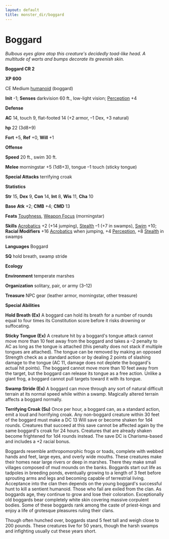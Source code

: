 ```yaml
---
layout: default
title: monster_dir/boggard
---
```

# Boggard

_Bulbous eyes glare atop this creature's decidedly toad-like head. A multitude of warts and bumps decorate its greenish skin._

**Boggard CR 2**

**XP 600**

CE Medium [humanoid](creatureTypes#_humanoid) (boggard)

**Init** -1; **Senses** darkvision 60 ft., low-light vision; [Perception](../skill_dir/perception#_perception) +4

**Defense**

**AC** 14, touch 9, flat-footed 14 (+2 armor, –1 Dex, +3 natural)

**hp** 22 (3d8+9)

**Fort** +5, **Ref** +0, **Will** +1

**Offense**

**Speed** 20 ft., swim 30 ft.

**Melee** morningstar +5 (1d8+3), tongue –1 touch (sticky tongue)

**Special Attacks** terrifying croak

**Statistics**

**Str** 15, **Dex** 9, **Con** 14, **Int** 8, **Wis** 11, **Cha** 10

**Base**  **Atk** +2; **CMB** +4; **CMD** 13

**Feats** [Toughness](../feats#_toughness), [Weapon Focus](../feats#_weapon-focus) (morningstar)

**Skills** [Acrobatics](../skill_dir/acrobatics#_acrobatics) +2 (+14 jumping), [Stealth](../skill_dir/stealth#_stealth) –1 (+7 in swamps), [Swim](../skill_dir/swim#_swim) +10; **Racial Modifiers** +16 [Acrobatics](../skill_dir/acrobatics#_acrobatics) when jumping, +4 [Perception](../skill_dir/perception#_perception), +8 [Stealth](../skill_dir/stealth#_stealth) in swamps

**Languages** Boggard

**SQ** hold breath, swamp stride

**Ecology**

**Environment** temperate marshes

**Organization** solitary, pair, or army (3–12)

**Treasure** NPC gear (leather armor, morningstar, other treasure)

**Special Abilities**

**Hold Breath (Ex)** A boggard can hold its breath for a number of rounds equal to four times its Constitution score before it risks drowning or suffocating.

**Sticky Tongue (Ex)** A creature hit by a boggard's tongue attack cannot move more than 10 feet away from the boggard and takes a –2 penalty to AC as long as the tongue is attached (this penalty does not stack if multiple tongues are attached). The tongue can be removed by making an opposed Strength check as a standard action or by dealing 2 points of slashing damage to the tongue (AC 11, damage does not deplete the boggard's actual hit points). The boggard cannot move more than 10 feet away from the target, but the boggard can release its tongue as a free action. Unlike a giant frog, a boggard cannot pull targets toward it with its tongue.

**Swamp Stride (Ex)** A boggard can move through any sort of natural difficult terrain at its normal speed while within a swamp. Magically altered terrain affects a boggard normally.

**Terrifying Croak (Su)** Once per hour, a boggard can, as a standard action, emit a loud and horrifying croak. Any non-boggard creature within 30 feet of the boggard must make a DC 13 Will save or become shaken for 1d4 rounds. Creatures that succeed at this save cannot be affected again by the same boggard's croak for 24 hours. Creatures that are already shaken become frightened for 1d4 rounds instead. The save DC is Charisma-based and includes a +2 racial bonus.

Boggards resemble anthropomorphic frogs or toads, complete with webbed hands and feet, large eyes, and overly wide mouths. These creatures make their homes near large rivers or deep in marshes. There they make small villages composed of mud mounds on the banks. Boggards start out life as tadpoles in breeding ponds, eventually growing to a length of 3 feet before sprouting arms and legs and becoming capable of terrestrial living. Acceptance into the clan then depends on the young boggard's successful hunt to kill a sentient humanoid. Those who fail are exiled from the clan. As boggards age, they continue to grow and lose their coloration. Exceptionally old boggards bear completely white skin covering massive corpulent bodies. Some of these boggards rank among the caste of priest-kings and enjoy a life of grotesque pleasures ruling their clans.

Though often hunched over, boggards stand 5 feet tall and weigh close to 200 pounds. These creatures live for 50 years, though the harsh swamps and infighting usually cut these years short.

